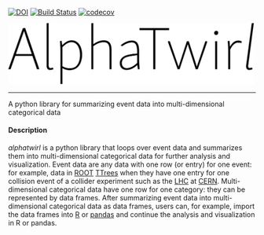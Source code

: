 [![DOI](https://zenodo.org/badge/30841569.svg)](https://zenodo.org/badge/latestdoi/30841569) [![Build Status](https://travis-ci.org/alphatwirl/alphatwirl.svg?branch=v0.9.x)](https://travis-ci.org/alphatwirl/alphatwirl) [![codecov](https://codecov.io/gh/alphatwirl/alphatwirl/branch/v0.9.x/graph/badge.svg)](https://codecov.io/gh/alphatwirl/alphatwirl)


[<img src="images/AlphaTwirl.png" width="500">](images/AlphaTwirl.png?raw=true)

---

A python library for summarizing event data into multi-dimensional categorical data

#### Description
_alphatwirl_ is a python library that loops over event data and summarizes them into multi-dimensional categorical data for further analysis and visualization. Event data are any data with one row (or entry) for one event: for example, data in [ROOT](https://root.cern.ch/) [TTrees](https://root.cern.ch/doc/master/classTTree.html) when they have one entry for one collision event of a collider experiment such as the [LHC](https://home.cern/topics/large-hadron-collider) at [CERN](http://home.cern/). Multi-dimensional categorical data have one row for one category: they can be represented by data frames. After summarizing event data into multi-dimensional categorical data as data frames, users can, for example, import the data frames into [R](https://www.r-project.org/) or [pandas](http://pandas.pydata.org/) and continue the analysis and visualization in R or pandas.
